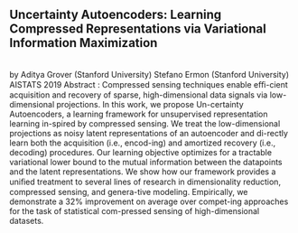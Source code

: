 Uncertainty Autoencoders: Learning Compressed Representations via Variational Information Maximization
--------
<br>by  Aditya Grover (Stanford University)     Stefano Ermon (Stanford University)<br>
AISTATS 2019
Abstract : Compressed sensing techniques enable eﬃ-cient acquisition and recovery of sparse, high-dimensional data signals via low-dimensional projections. 
          In this work, we propose Un-certainty Autoencoders, a learning framework for unsupervised representation learning in-spired by compressed sensing. We treat 
          the low-dimensional projections as noisy latent representations of an autoencoder and di-rectly learn both the acquisition (i.e., encod-ing) and amortized 
          recovery (i.e., decoding) procedures. Our learning objective optimizes for a tractable variational lower bound to the mutual information between the datapoints 
          and the latent representations. We show how our framework provides a uniﬁed treatment to several lines of research in dimensionality reduction, compressed sensing, 
          and genera-tive modeling. Empirically, we demonstrate a 32% improvement on average over compet-ing approaches for the task of statistical com-pressed sensing 
          of high-dimensional datasets.

